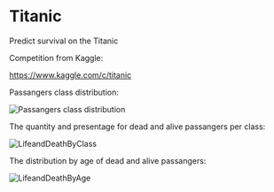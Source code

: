 # Titanic
Predict survival on the Titanic


Competition from Kaggle:

https://www.kaggle.com/c/titanic




Passangers class distribution:

![Passangers class distribution](https://user-images.githubusercontent.com/85901822/133884139-d800d625-70a1-45df-b189-b56865739207.png)



The quantity and presentage for dead and alive passangers per class:

![LifeandDeathByClass](https://user-images.githubusercontent.com/85901822/135080688-139b97d1-93dd-43df-87ef-8eb4aefab14d.png)



The distribution by age of dead and alive passangers:

![LifeandDeathByAge](https://user-images.githubusercontent.com/85901822/135080822-7c270e7e-fef4-4661-a3d0-c598c8730b3a.png)



